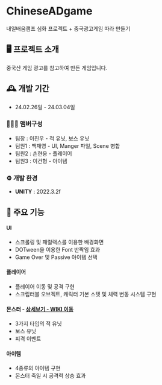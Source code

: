 # ChineseADgame
내일배움캠프 심화 프로젝트 + 중국광고게임 따라 만들기


## 🖥️ 프로젝트 소개
중국산 게임 광고를 참고하여 만든 게임입니다.
<br>

## 🕰️ 개발 기간
* 24.02.26일 - 24.03.04일

### 🧑‍🤝‍🧑 맴버구성
 - 팀장  : 이진우 - 적 유닛, 보스 유닛
 - 팀원1 : 백재영 - UI, Manger 파일, Scene 병합
 - 팀원2 : 손현웅 - 플레이어
 - 팀원3 : 이건형 - 아이템

### ⚙️ 개발 환경
- **UNITY** : 2022.3.2f

## 📌 주요 기능
#### UI
- 스크롤링 및 패럴랙스를 이용한 배경화면
- DOTween을 이용한 Font 반짝임 효과
- Game Over 및 Passive 아이템 선택
#### 플레이어
- 플레이어 이동 및 공격 구현
- 스크립터블 오브젝트, 캐릭터 기본 스텟 및 체력 변동 시스템 구현
#### 몬스터 - <a href="https://github.com/100wodud/ChineseADgame/wiki/%EC%A3%BC%EC%9A%94-%EA%B8%B0%EB%8A%A5-%EC%86%8C%EA%B0%9C(Enemy)" >상세보기 - WIKI 이동</a>
- 3가지 타입의 적 유닛
- 보스 유닛
- 피격 이벤트
#### 아이템
- 4종류의 아이템 구현
- 몬스터 죽일 시 공격력 상승 효과
